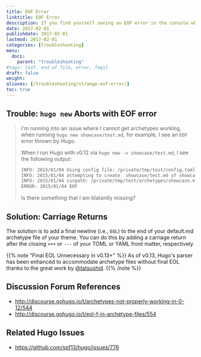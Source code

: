```yaml
---
title: EOF Error
linktitle: EOF Error
description: If you find yourself seeing an EOF error in the console whenever you create a new content file from Hugo's archetype feature.
date: 2017-02-01
publishdate: 2017-02-01
lastmod: 2017-02-01
categories: [troubleshooting]
menu:
  docs:
    parent: "troubleshooting"
#tags: [eof, end of file, error, faqs]
draft: false
weight:
aliases: [/troubleshooting/strange-eof-error/]
toc: true
---
```


## Trouble: `hugo new` Aborts with EOF error

> I'm running into an issue where I cannot get archetypes working, when running `hugo new showcase/test.md`, for example, I see an `EOF` error thrown by Hugo.
>
> When I run Hugo with v0.12 via `hugo new -v showcase/test.md`, I see the following output:
>
> ```bash
> INFO: 2015/01/04 Using config file: /private/tmp/test/config.toml
> INFO: 2015/01/04 attempting to create  showcase/test.md of showcase
> INFO: 2015/01/04 curpath: /private/tmp/test/archetypes/showcase.md
> ERROR: 2015/01/04 EOF
> ```
>
> Is there something that I am blatantly missing?

## Solution: Carriage Returns

The solution is to add a final newline (i.e., `EOL`) to the end of your default.md archetype file of your theme. You can do this by adding a carriage return after the closing `+++` or `---` of your TOML or YAML front matter, respectively.

{{% note "Final EOL Unnecessary in v0.13+" %}}
As of v0.13, Hugo's parser has been enhanced to accommodate archetype files without final EOL thanks to the great work by [@tatsushid](https://github.com/tatsushid).
{{% /note %}}

## Discussion Forum References

* http://discourse.gohugo.io/t/archetypes-not-properly-working-in-0-12/544
* http://discourse.gohugo.io/t/eol-f-in-archetype-files/554

## Related Hugo Issues

* https://github.com/spf13/hugo/issues/776
